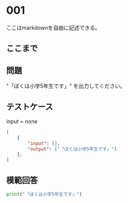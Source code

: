 # 001

ここはmarkdownを自由に記述できる。

ここまで
---
## 問題

"「ぼくは小学5年生です」" を出力してください。

## テストケース
input = none
```json
[
	{
		"input": [],
		"output": ["「ぼくは小学5年生です」"]
  	},
]
```

## 模範回答
```python
print("「ぼくは小学5年生です」")
```